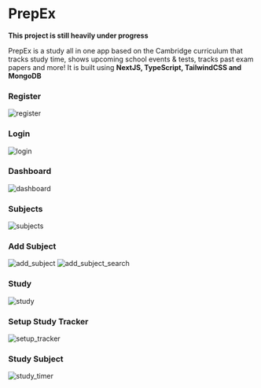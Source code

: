 # PrepEx
**This project is still heavily under progress**

PrepEx is a study all in one app based on the Cambridge curriculum that tracks study time, shows upcoming school events & tests, tracks past exam papers and more! It is built using **NextJS, TypeScript, TailwindCSS and MongoDB**

### Register
![register](https://user-images.githubusercontent.com/38605132/233506703-051be3be-6545-4515-9bc1-a9f204a57589.png)

### Login
![login](https://user-images.githubusercontent.com/38605132/233506686-a4f02abd-9496-4828-a89f-9d35a6d244ab.png)

### Dashboard
![dashboard](https://user-images.githubusercontent.com/38605132/233506760-4983bfb4-2675-4cc8-9d73-fc80dacb1d87.png)

### Subjects
![subjects](https://user-images.githubusercontent.com/38605132/233506783-fe54d4c3-fce8-416d-aa03-aee2886334f1.png)

### Add Subject
![add_subject](https://user-images.githubusercontent.com/38605132/233506814-f94daf97-9e10-48b5-94bb-cadb370c57cb.png)
![add_subject_search](https://user-images.githubusercontent.com/38605132/233506824-d58784c3-8416-4182-9fa9-fb641d1a657b.png)

### Study
![study](https://user-images.githubusercontent.com/38605132/233506856-d09da2b2-040a-427c-bc17-1d3cf6930347.png)

### Setup Study Tracker
![setup_tracker](https://user-images.githubusercontent.com/38605132/233506880-d9981d14-794f-4f37-97cd-40d32a0c2a5c.png)

### Study Subject
![study_timer](https://user-images.githubusercontent.com/38605132/233506905-54c1c12e-9866-4e8e-a339-62cebf412274.png)
